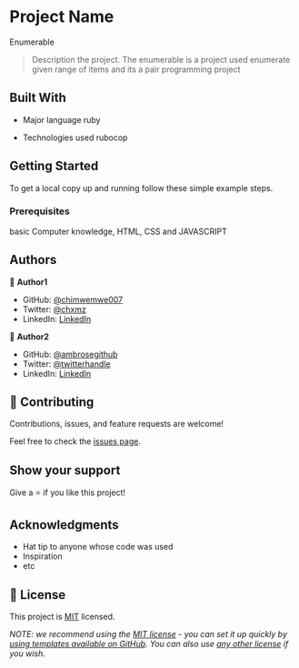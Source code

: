 # Project Name
Enumerable
> Description the project.
The enumerable is a project used enumerate given range of items and its a pair  programming project

## Built With

- Major language
 ruby

- Technologies used
rubocop



## Getting Started
To get a local copy up and running follow these simple example steps.

### Prerequisites
 basic Computer knowledge, HTML, CSS and JAVASCRIPT

## Authors

👤 **Author1**

- GitHub: [@chimwemwe007](https://github.com/chimwmwe007)
- Twitter: [@chxmz](https://twitter.com/chxmz)
- LinkedIn: [LinkedIn](https://linkedin.com/in/chimwemwe-mkandawire)

👤 **Author2**

- GitHub: [@ambrosegithub](https://github.com/ambrosegithub)
- Twitter: [@twitterhandle](https://twitter.com/Glorious851)
- LinkedIn: [LinkedIn](https://www.linkedin.com/in/ambrose-isigba/)

## 🤝 Contributing

Contributions, issues, and feature requests are welcome!

Feel free to check the [issues page](https://github.com/chimwemwe007/enumerable/issues).

## Show your support

Give a ⭐️ if you like this project!

## Acknowledgments

- Hat tip to anyone whose code was used
- Inspiration
- etc

## 📝 License

This project is [MIT](https://github.com/chimwemwe007/enumerable/blob/dev/LICENSE) licensed.

_NOTE: we recommend using the [MIT license](https://choosealicense.com/licenses/mit/) - you can set it up quickly by [using templates available on GitHub](https://docs.github.com/en/communities/setting-up-your-project-for-healthy-contributions/adding-a-license-to-a-repository). You can also use [any other license](https://choosealicense.com/licenses/) if you wish._
